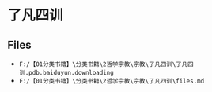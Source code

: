 # 了凡四训

## Files

- `F:/【01分类书籍】\分类书籍\2哲学宗教\宗教\了凡四训\了凡四训.pdb.baiduyun.downloading`
- `F:/【01分类书籍】\分类书籍\2哲学宗教\宗教\了凡四训\files.md`
